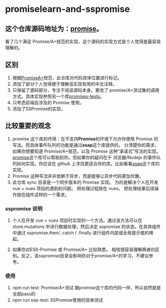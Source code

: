 # promiselearn-and-sspromise

## 这个仓库源码地址为：[promise](https://github.com/then/promise)。

看了几个满足 Promise/A+规范的实现，这个源码的实现方式是个人觉得是最容易理解的。

## 区别

1. 根据[PromiseA+](https://promisesaplus.com/)规范，此仓库对代码具体位置进行标记。
2. 添加了部分个人觉得便于理解该实现有用的中文注释。
3. 只保留了源码部分，专注于阅读源码本身。更改了 promise/A+测试集的调用方式。具体实现参照另一个库[promises-tests](https://github.com/promises-aplus/promises-tests)。
4. 只考虑前端会涉及的 Promise 使用。
5. 添加了SSPromise的实现。

## 比较重要的观念

1. promise 这个库的作用：在不支持**Promise**的环境下允许你使用 Promise 的写法。而具体事件队列的功能是通过**asap**这个库提供的。
   分清楚你的需求，如果你想要知道 Promise/A+规范，以及 Promise 这种“承诺式”写法的实现。[promise](https://github.com/then/promise)这个库可以帮助到你。但如果你的疑问在于
   浏览器/Nodejs 的事件队列如何实现。你应该在 github 上寻找更适合你的库。比如看看[asap](https://github.com/kriskowal/asap)这个库的实现。
2. Promise 这种写法并非依赖于异步，而是能够让异步代码更加优雅。
3. 此仓库 sync 目录是一个同步版本的 Promise 实现。 为的是解决个人在开发 vue + vuex 项目的遇到的问题。 把处理过程放在 vuex。 把处理结果后续操作放在组件这样的一个需求。

### sspromise 说明

1. 个人在开发 vue + vuex 项目时实现的一个方法。通过该方法可以在 store.mutations 中进行数据处理，然后决定 sspromise 的状态。在具体组件中通过 sspromise.then/ .catch / .finally 进行组件内部或全局提示框的唤起。

2. 如果你对ES6-Promise 或 Promise/A+ 比较熟悉。 相信很容易理解两者的区别。反之，该sspromise目录会影响你对于promise/A+的学习，不建议参考。


### 使用
1. npm run test: Promise/A+测试 跟promise这个库的代码一样，所以自然就是全部pass的
2. npm run ssp-test: SSPromise使用的简单测试

